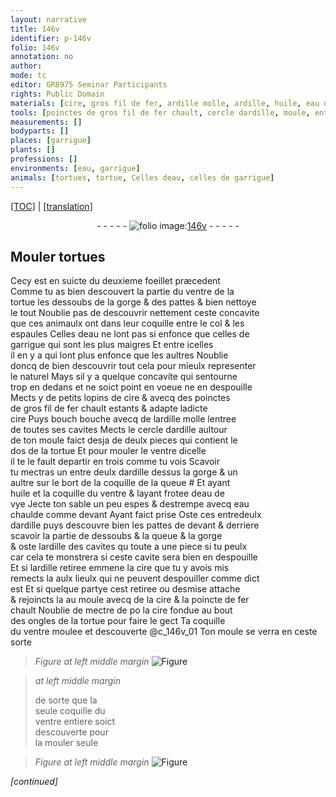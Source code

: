 ```yaml
---
layout: narrative
title: 146v
identifier: p-146v
folio: 146v
annotation: no
author:
mode: tc
editor: GR8975 Seminar Participants
rights: Public Domain
materials: [cire, gros fil de fer, ardille molle, ardille, huile, eau de vye, eau chaulde, fer, cire fondue]
tools: [poinctes de gros fil de fer chault, cercle dardille, moule, entre deulx dardille, entredeulx, dardille, poincte de fer chault]
measurements: []
bodyparts: []
places: [garrigue]
plants: []
professions: []
environments: [eau, garrigue]
animals: [tortues, tortue, Celles deau, celles de garrigue]
---
```


 <p><a href="{{ site.baseurl }}/diplomatic/">[TOC]</a> | <a href="{{ site.baseurl }}/texts/p-146v_tl/" target="_blank">[translation]</a></p><div class="folio" align="center">- - - - - <a href="http://gallica.bnf.fr/ark:/12148/btv1b10500001g/f298.image" target="_blank"><img src="https://cu-mkp.github.io/2017-workshop-edition/assets/photo-icon.png" alt="folio image: " style="display:inline-block; margin-bottom:-3px;"/>146v</a> - - - - - </div>  
  

## Mouler <span class="al">tortues</span>

 
Cecy est en suicte du deuxieme foeillet præcedent<br/> Comme tu as bien descouvert la partie du ventre de la<br/> <span class="al">tortue</span> les dessoubs de la gorge & des pattes & bien nettoye<br/> le tout Noublie pas de descouvrir nettem<span class="exp">ent</span> ceste concavite<br/> que ces animaulx ont dans leur coquille entre le col & les<br/> espaules <span class="al">Celles d<span class="env">eau</span></span> ne lont pas si enfonce que <span class="al">celles de<br/> <span class="pl"><span class="env">garrigue</span></span></span> qui sont les plus maigres Et entre icelles<br/> il en y a qui lont plus enfonce que les aultres Noublie<br/> doncq de bien descouvrir tout cela pour mieulx representer<br/> le naturel Mays sil y a quelque concavite qui sentourne<br/> trop en dedans et ne soict point en voeue ne en despouille<br/> Mects y de petits lopins de <span class="m">cire</span> & avecq des <span class="tl">poinctes<br/> de <span class="m">gros fil de fer</span> chault</span> estants & adapte ladicte<br/> <span class="m">cire</span> Puys <span class="del">bouch</span> bouche avecq de l<span class="m">ardille molle</span> lentree<br/> de toutes ses cavites Mects le <span class="tl">cercle d<span class="m">ardille</span></span> aultour<br/> de ton <span class="tl">moule</span> faict desja de deulx pieces qui contient le<br/> dos de la <span class="al">tortue</span> Et pour mouler le ventre dicelle<br/> il te le fault departir en trois co<span class="exp">mm</span>e tu vois Scavoir<br/> tu mectras un <span class="tl">entre deulx d<span class="m">ardille</span></span> dessus la gorge & un<br/> aultre sur le bort de la coquille de la queue # Et aya<span class="exp">n</span>t<br/> <span class="m">huile</span> <span class="del">et</span> la coquille du ventre & layant frotee d<span class="m">eau de<br/> vye</span> Jecte ton sable un peu espes & destrempe avecq <span class="m">eau<br/> chaulde</span> co<span class="exp">mm</span>e devant Ayant faict prise Oste ces <span class="tl">entredeulx<br/></span> <span class="tl">d<span class="m">ardille</span></span> puys descouvre bien les pattes de devant & derriere<br/> scavoir la partie de dessoubs & la queue & la gorge<br/> & oste l<span class="m">ardille</span> des cavites <span class="del">qu</span> toute a une piece si tu peulx<br/> car cela te monstrera si ceste cavite sera bien en despouille<br/> Et si l<span class="m">ardille</span> retiree emmene la <span class="m">cire</span> que tu y avois mis<br/> remects la aulx lieulx qui ne peuvent despouiller co<span class="exp">mm</span>e dict<br/> est Et si quelque partye cest retiree ou desmise attache<br/> & rejoincts la au <span class="tl">moule</span> avecq de la <span class="m">cire</span> & la <span class="tl">poincte de <span class="m">fer</span><br/> chault</span> Noublie de mectre de <span class="del">po</span> la <span class="m">cire fondue</span> au bout<br/> des ongles de la <span class="al">tortue</span> pour faire le gect Ta coquille<br/> du ventre moulee <span class="add">et descouverte</span> @c_146v_01 Ton <span class="tl">moule</span> se verra en ceste sorte
 
> *Figure*
> *at left middle margin*
> <a href="https://drive.google.com/open?id=0B9-oNrvWdlO5bUk2c1E3LWtOTDA" target="_blank"><img src="https://cu-mkp.github.io/GR8975-edition/assets/photo-icon.png" alt="Figure" style="display:inline-block; margin-bottom:-3px;"/></a>
 
> *at left middle margin*
> 
> 
>   de sorte que la<br/> seule coquille du<br/> ventre entiere soict<br/> descouverte pour<br/> la mouler seule 
 
> *Figure*
> *at left middle margin*
> <a href="https://drive.google.com/open?id=0B9-oNrvWdlO5WGEzek5peHJ6VDA" target="_blank"><img src="https://cu-mkp.github.io/GR8975-edition/assets/photo-icon.png" alt="Figure" style="display:inline-block; margin-bottom:-3px;"/></a>
 
*[continued]*
 
 